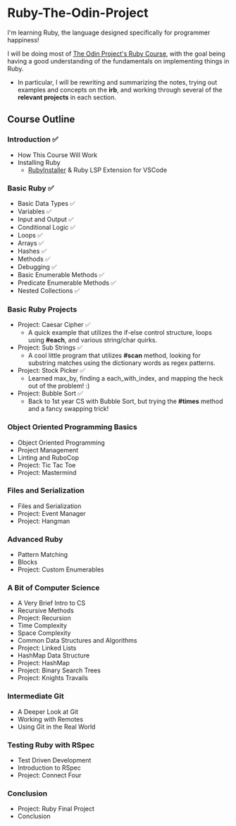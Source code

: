 # Ruby-The-Odin-Project

I'm learning Ruby, the language designed specifically for programmer happiness! 

I will be doing most of [The Odin Project's Ruby Course](https://www.theodinproject.com/paths/full-stack-ruby-on-rails/courses/ruby), with the goal being having a good understanding of the fundamentals on implementing things in Ruby. 
- In particular, I will be rewriting and summarizing the notes, trying out examples and concepts on the **irb**, and working through several of the **relevant projects** in each section.

## Course Outline
### Introduction ✅
- How This Course Will Work 
- Installing Ruby
  - [RubyInstaller](https://rubyinstaller.org/) & Ruby LSP Extension for VSCode   

### Basic Ruby ✅
- Basic Data Types ✅
- Variables ✅
- Input and Output ✅
- Conditional Logic ✅
- Loops ✅
- Arrays ✅
- Hashes ✅
- Methods ✅
- Debugging ✅
- Basic Enumerable Methods ✅
- Predicate Enumerable Methods ✅
- Nested Collections ✅

### Basic Ruby Projects
- Project: Caesar Cipher ✅
  - A quick example that utilizes the if-else control structure, loops using **#each**, and various string/char quirks.
- Project: Sub Strings ✅
  - A cool little program that utilizes **#scan** method, looking for substring matches using the dictionary words as regex patterns.
- Project: Stock Picker ✅
  - Learned max_by, finding a each_with_index, and mapping the heck out of the problem! :)
- Project: Bubble Sort ✅
  - Back to 1st year CS with Bubble Sort, but trying the **#times** method and a fancy swapping trick!

### Object Oriented Programming Basics
- Object Oriented Programming
- Project Management
- Linting and RuboCop
- Project: Tic Tac Toe
- Project: Mastermind

### Files and Serialization
- Files and Serialization
- Project: Event Manager
- Project: Hangman

### Advanced Ruby
- Pattern Matching
- Blocks
- Project: Custom Enumerables

### A Bit of Computer Science
- A Very Brief Intro to CS
- Recursive Methods
- Project: Recursion
- Time Complexity
- Space Complexity
- Common Data Structures and Algorithms
- Project: Linked Lists
- HashMap Data Structure
- Project: HashMap
- Project: Binary Search Trees
- Project: Knights Travails

### Intermediate Git
- A Deeper Look at Git
- Working with Remotes
- Using Git in the Real World

### Testing Ruby with RSpec
- Test Driven Development
- Introduction to RSpec
- Project: Connect Four

### Conclusion
- Project: Ruby Final Project
- Conclusion
